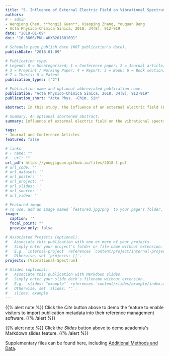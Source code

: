 ```yaml
---
title: "5. Influence of External Electric Field on Vibrational Spectrum of Imidazolium-Based Ionic Liquids Probed by Molecular Dynamics Simulation (Times cited = 4)"
authors:
# - admin
- Wenqiong Chen, **Yongii Guan**, Xiaoping Zhang, Youquan Deng
- Acta Physico-Chimica Sinica, 2018, 34(8), 912-919
date: "2018-01-09"
doi: "10.3866/PKU.WHXB201801091"

# Schedule page publish date (NOT publication's date).
publishDate: "2018-01-09"

# Publication type.
# Legend: 0 = Uncategorized; 1 = Conference paper; 2 = Journal article;
# 3 = Preprint / Working Paper; 4 = Report; 5 = Book; 6 = Book section;
# 7 = Thesis; 8 = Patent
publication_types: ["2"]

# Publication name and optional abbreviated publication name.
publication: "Acta Physico-Chimica Sinica, 2018, 34(8), 912-919"
publication_short: "Acta Phys. -Chim. Sin"

abstract: In this study, the influence of an external electric field (EEF) on the vibrational spectra of an imidazolium-based ionic liquid, 1-ethyl-3methylimidazolium hexfluorophosphate (EMIMPF$_{6}$), in the wavenumber range from 0 to 4000 cm$_{-1}$ was probed by molecular dynamics (MD) simulation at 350 K. The results showed that the experimentally obtained spectrum could be reproduced by the calculated vibrational bands (VBs) in the wavenumber range from 400 to 4000 cm$_{-1}$ using MD simulation without any EEF. When the EEF applied increased from 0 to 9 V·nm$_{-1}$, the VB intensities at 50.0 and 199.8 cm$_{-1}$ increased continuously and then tended to be saturated, while the VB intensities from 400 to 4000 cm$_{-1}$ decrease and eventually disappear. Moreover, the VB at 50.0 cm$_{-1}$ was red-shifted to ~16.7 cm$_{-1}$ and then increased to 33.3 cm$_{-1}$ as the EEF was increased from 0 to 2 and then to 3 V·nm$_{-1}$ and higher. The VB at 3396.6 cm$_{-1}$ was redshifted to ~16.7 cm$_{-1}$ and then increased to 33.3 cm$_{-1}$ as the EEF was increased from 0 to 3 and then to 4 V·nm$_{-1}$ and higher; however, the position of other VBs from 0 to 4000 cm$_{-1}$ remain almost unchanged. Based on further analysis of the simulation results and previously reported studies, for the VB at 50.0 cm$_{-1}$, the increasing EEF enhances the polarity between cations and anions; thus, the difference in dipole moment between the cations and the anions increases, which continually increases the VB intensity until saturation is reached. For the VB at 199.8 cm$_{-1}$, the increasing EEF intensifies the twisting of the ethyl chain, which enhances the VB intensity until saturation. For the other VBs from 400 to 4000 cm$_{-1}$, the increasing EEF makes the orientation of the cations and anions in EMIMPF$_{6}$ more consistent; thus, it can be conjectured that such consistent orientation may weaken the VB intensities and can even make them disappear. The redshift of VB at 50.0 cm$_{-1}$ may occur because the EEF breaks the distribution of the electrostatic field inside EMIMPF$_{6}$ and then weakens the interactions between cations and anions. The redshift of VB at 3396.6 cm$_{-1}$ may be attributed to the EEF weakening the stretching vibration of the hydrogen bonds formed between the N atoms and the acidic hydrogen atoms on the cationic imidazolium rings. The EEF does not change the positions of the other VBs because the inherent stretching, bending, and rocking vibration of functional groups are not affected by the EEF.

# Summary. An optional shortened abstract.
summary: Influence of external electric field on the vibrational spectra of EMIMPF$_{6}$ in range from 0 to 4000 cm$_{-1}$ is probed by molecular dynamics simulation at 350 K.

tags:
- Journal and Conference Articles
featured: false

# links:
# - name: ""
#   url: ""
url_pdf: https://yongjiguan.github.io/files/2018-1.pdf
# url_code: ''
# url_dataset: ''
# url_poster: ''
# url_project: ''
# url_slides: ''
# url_source: ''
# url_video: ''

# Featured image
# To use, add an image named `featured.jpg/png` to your page's folder. 
image:
  caption: ''
  focal_point: ""
  preview_only: false

# Associated Projects (optional).
#   Associate this publication with one or more of your projects.
#   Simply enter your project's folder or file name without extension.
#   E.g. `internal-project` references `content/project/internal-project/index.md`.
#   Otherwise, set `projects: []`.
projects: [Vibrational-Spectrum]

# Slides (optional).
#   Associate this publication with Markdown slides.
#   Simply enter your slide deck's filename without extension.
#   E.g. `slides: "example"` references `content/slides/example/index.md`.
#   Otherwise, set `slides: ""`.
#   slides: example
---
```


{{% alert note %}}
Click the *Cite* button above to demo the feature to enable visitors to import publication metadata into their reference management software.
{{% /alert %}}

{{% alert note %}}
Click the *Slides* button above to demo academia's Markdown slides feature.
{{% /alert %}}

Supplementary files can be found here, including [Additional Methods and Data](http://www.whxb.pku.edu.cn/CN/10.3866/PKU.WHXB201801091).